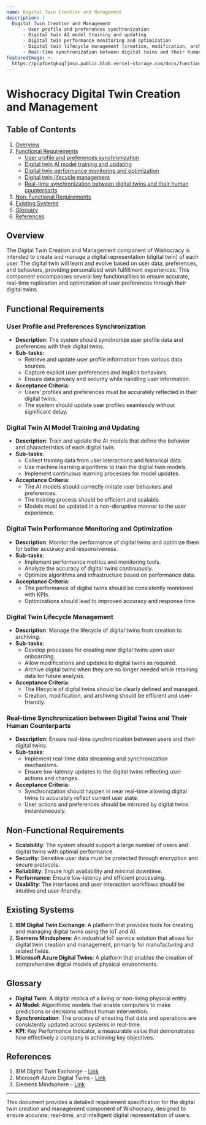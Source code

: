 ```yaml
---
name: Digital Twin Creation and Management
description: |
  Digital Twin Creation and Management
      - User profile and preferences synchronization
      - Digital twin AI model training and updating
      - Digital twin performance monitoring and optimization
      - Digital twin lifecycle management (creation, modification, archiving)
      - Real-time synchronization between digital twins and their human counterparts
featuredImage: >-
  https://pcpfoetqkuq7jmso.public.blob.vercel-storage.com/docs/functional-components/digital-twin-creation-and-management.jpg
---
```

# Wishocracy Digital Twin Creation and Management

## Table of Contents

1. [Overview](#overview)
2. [Functional Requirements](#functional-requirements)
    - [User profile and preferences synchronization](#user-profile-and-preferences-synchronization)
    - [Digital twin AI model training and updating](#digital-twin-ai-model-training-and-updating)
    - [Digital twin performance monitoring and optimization](#digital-twin-performance-monitoring-and-optimization)
    - [Digital twin lifecycle management](#digital-twin-lifecycle-management)
    - [Real-time synchronization between digital twins and their human counterparts](#real-time-synchronization-between-digital-twins-and-their-human-counterparts)
3. [Non-Functional Requirements](#non-functional-requirements)
4. [Existing Systems](#existing-systems)
5. [Glossary](#glossary)
6. [References](#references)

## Overview

The Digital Twin Creation and Management component of Wishocracy is intended to create and manage a digital representation (digital twin) of each user. The digital twin will learn and evolve based on user data, preferences, and behaviors, providing personalized wish fulfillment experiences. This component encompasses several key functionalities to ensure accurate, real-time replication and optimization of user preferences through their digital twins.

## Functional Requirements

### User Profile and Preferences Synchronization
- **Description**: The system should synchronize user profile data and preferences with their digital twins.
- **Sub-tasks**:
  - Retrieve and update user profile information from various data sources.
  - Capture explicit user preferences and implicit behaviors.
  - Ensure data privacy and security while handling user information.
- **Acceptance Criteria**:
  - Users’ profiles and preferences must be accurately reflected in their digital twins.
  - The system should update user profiles seamlessly without significant delay.

### Digital Twin AI Model Training and Updating
- **Description**: Train and update the AI models that define the behavior and characteristics of each digital twin.
- **Sub-tasks**:
  - Collect training data from user interactions and historical data.
  - Use machine learning algorithms to train the digital twin models.
  - Implement continuous learning processes for model updates.
- **Acceptance Criteria**:
  - The AI models should correctly imitate user behaviors and preferences.
  - The training process should be efficient and scalable.
  - Models must be updated in a non-disruptive manner to the user experience.

### Digital Twin Performance Monitoring and Optimization
- **Description**: Monitor the performance of digital twins and optimize them for better accuracy and responsiveness.
- **Sub-tasks**:
  - Implement performance metrics and monitoring tools.
  - Analyze the accuracy of digital twins continuously.
  - Optimize algorithms and infrastructure based on performance data.
- **Acceptance Criteria**:
  - The performance of digital twins should be consistently monitored with KPIs.
  - Optimizations should lead to improved accuracy and response time.

### Digital Twin Lifecycle Management
- **Description**: Manage the lifecycle of digital twins from creation to archiving.
- **Sub-tasks**:
  - Develop processes for creating new digital twins upon user onboarding.
  - Allow modifications and updates to digital twins as required.
  - Archive digital twins when they are no longer needed while retaining data for future analysis.
- **Acceptance Criteria**:
  - The lifecycle of digital twins should be clearly defined and managed.
  - Creation, modification, and archiving should be efficient and user-friendly.

### Real-time Synchronization between Digital Twins and Their Human Counterparts
- **Description**: Ensure real-time synchronization between users and their digital twins.
- **Sub-tasks**:
  - Implement real-time data streaming and synchronization mechanisms.
  - Ensure low-latency updates to the digital twins reflecting user actions and changes.
- **Acceptance Criteria**:
  - Synchronization should happen in near real-time allowing digital twins to accurately reflect current user state.
  - User actions and preferences should be mirrored by digital twins instantaneously.

## Non-Functional Requirements

- **Scalability**: The system should support a large number of users and digital twins with optimal performance.
- **Security**: Sensitive user data must be protected through encryption and secure protocols.
- **Reliability**: Ensure high availability and minimal downtime.
- **Performance**: Ensure low-latency and efficient processing.
- **Usability**: The interfaces and user interaction workflows should be intuitive and user-friendly.

## Existing Systems

1. **IBM Digital Twin Exchange**: A platform that provides tools for creating and managing digital twins using the IoT and AI.
2. **Siemens Mindsphere**: An industrial IoT service solution that allows for digital twin creation and management, primarily for manufacturing and related fields.
3. **Microsoft Azure Digital Twins**: A platform that enables the creation of comprehensive digital models of physical environments.

## Glossary

- **Digital Twin**: A digital replica of a living or non-living physical entity.
- **AI Model**: Algorithmic models that enable computers to make predictions or decisions without human intervention.
- **Synchronization**: The process of ensuring that data and operations are consistently updated across systems in real-time.
- **KPI**: Key Performance Indicator, a measurable value that demonstrates how effectively a company is achieving key objectives.

## References

1. IBM Digital Twin Exchange - [Link](https://www.ibm.com/products/digital-twin-exchange)
2. Microsoft Azure Digital Twins - [Link](https://azure.microsoft.com/services/digital-twins/)
3. Siemens Mindsphere - [Link](https://siemens.mindsphere.io/)

---
This document provides a detailed requirement specification for the digital twin creation and management component of Wishocracy, designed to ensure accurate, real-time, and intelligent digital representation of users.
